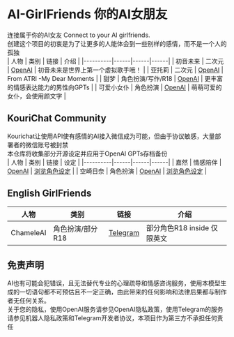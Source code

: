 # AI-GirlFriends 你的AI女朋友
连接属于你的AI女友 Connect to your AI girlfriends. <br>
创建这个项目的初衷是为了让更多的人能体会到一些别样的感情，而不是一个人的孤独 <br>
| 人物 | 类别 | 链接 | 介绍 |
|----------|------|------|------|
| 初音未来 | 二次元 | [OpenAI](https://chatgpt.com/g/g-68b2620e01748191bdb0a1262dfcebac-chu-yin-wei-lai) | 初音未来是世界上第一个虚拟歌手哦！ |
| 亚托莉 | 二次元 | [OpenAI](https://chatgpt.com/g/g-688c18dbe52c8191994ed0d3abdc65d0-atri-ya-tuo-li) | From ATRI -My Dear Moments |
| 甜梦   | 角色扮演/写作/R18 | [OpenAI](https://chatgpt.com/g/g-682677ab3e8c81919508f53b3829123e-sweet-dream-writer) | 更丰富的情感表达能力的男性向GPTs |
| 可爱小女仆   | 角色扮演 | [OpenAI](https://chatgpt.com/g/g-68b567628e6c8191a62df7feb0bee55e-ke-ai-xiao-nu-pu) | 萌萌可爱的女仆，会使用颜文字 |

## KouriChat Community
Kourichat让使用API使有感情的AI接入微信成为可能，但由于协议敏感，大量部署者的微信账号被封禁 <br>
本仓库将收集部分开源设定并应用于OpenAI GPTs存档备份 <br>
| 人物 | 类别 | 链接 | 设定 |
|----------|------|------|------|
| 嘉然 | 情感陪伴 | [OpenAI](https://chatgpt.com/g/g-68d328e68ae08191934b119c5eb9f9d7-jia-ran) | [浏览角色设定](https://github.com/xmlans/AI-GirlFriends/blob/main/Setting/%E5%98%89%E7%84%B6.txt) |
| 空崎日奈 | 角色扮演 | [OpenAI](https://chatgpt.com/g/g-68d32dca07bc8191a2af131372a72b13-kong-qi-ri-nai) | [浏览角色设定](https://github.com/xmlans/AI-GirlFriends/blob/main/Setting/%E7%A9%BA%E5%B4%8E%E6%97%A5%E5%A5%88.txt) |

## English GirlFriends
| 人物 | 类别 | 链接 | 介绍 |
|----------|------|------|------|
| ChameleAI | 角色扮演/部分R18 | [Telegram](https://t.me/ChameleAIBot) | 部分角色R18 inside 仅限英文 |

## 免责声明
AI也有可能会犯错误，且无法替代专业的心理疏导和情感咨询服务，使用本模型生成的一切语句都不可预估且不一定正确，由此带来的任何影响和法律后果都与制作者无任何关系。 <br>
关于您的隐私，使用OpenAI服务请参见OpenAI隐私政策，使用Telegram的服务请参见机器人隐私政策和Telegram开发者协议，本项目作为第三方不承担任何责任
